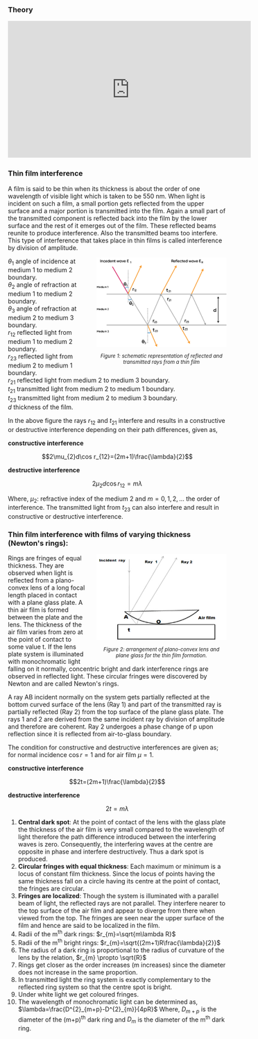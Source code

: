 ### Theory


<iframe width="560" height="315" src="https://www.youtube.com/embed/PU-SeNfIRcs" frameborder="0" allow="autoplay; encrypted-media" allowfullscreen></iframe>

### Thin film interference

A film is said to be thin when its thickness is about the order of one wavelength of visible light which is taken to be 550 nm.  When light is incident on such a film, a small portion gets reflected from the upper surface and a major portion is transmitted into the film. Again a small part of the transmitted component is reflected back into the film by the lower surface and the rest of it emerges out of the film. These reflected beams reunite to produce interference.  Also the transmitted beams too interfere.  This type of interference that takes place in thin films is called interference by division of amplitude.


<div style="float: right; margin-left: 20px;"> <img src="./images/figure1.jpg" alt="Figure 1" style="max-width: 300px; height: auto;"> <p style="text-align: center; font-size: smaller; font-style: italic; width: 300px;">Figure 1: schematic representation of reflected and transmitted rays from a thin film</p> </div>


$\theta_{1}$   angle of incidence at medium 1 to medium 2 boundary.<br>
$\theta_{2}$    angle of refraction at medium 1 to medium 2 boundary.<br>
$\theta_{3}$    angle of refraction at medium 2 to medium 3 boundary.<br>
$r_{12}$    reflected light from medium 1 to medium 2 boundary.<br>
$r_{23}$    reflected light from medium 2 to medium 1 boundary.<br>
$r_{21}$    reflected light from medium 2 to medium 3 boundary.<br>
$t_{21}$    transmitted light from medium 2 to medium 1 boundary.<br>
$t_{23}$    transmitted light from medium 2 to medium 3 boundary.<br>
$d$       thickness of the film.<br>


In the above figure the rays $r_{12}$ and $t_{21}$ interfere and results in a constructive or destructive interference depending on their path differences, given as,

**constructive interference** <br>

$$2\mu_{2}d\cos r_{12}=(2m+1)\frac{\lambda}{2}$$

**destructive interference** <br>

$$2\mu_{2}d\cos r_{12}=m\lambda$$

Where, $\mu_{2}$: refractive index of the  medium 2 and  $m=0,1,2,...$   the order of interference.
The transmitted light from $t_{23}$ can also interfere and result in constructive or destructive interference.


### Thin film interference with films of varying thickness (Newton's rings):

<div style="float: right; margin-left: 20px;"> <img src="./images/figure2.jpg" alt="Figure 2" style="max-width: 300px; height: auto;"> <p style="text-align: center; font-size: smaller; font-style: italic; width: 300px;">Figure 2: arrangement of plano-convex lens and plane glass for the thin film formation.</p> </div>

Rings are fringes of equal thickness.  They are observed when light is reflected from a plano-convex lens of a long focal length placed in contact with a plane glass plate.  A thin air film is formed between the plate and the lens.  The thickness of the air film varies from zero at the point of contact to some value t.  If the lens plate system is illuminated with monochromatic light falling on it normally, concentric bright and dark interference rings are observed in reflected light. These circular fringes were discovered by Newton and are called Newton's rings.

A ray AB incident normally on the system gets partially reflected at the bottom curved surface of the lens (Ray 1) and part of the transmitted ray is partially reflected (Ray 2) from the top surface of the plane glass plate.  The rays 1 and 2 are derived from the same incident ray by division of amplitude and therefore are coherent.  Ray 2 undergoes a phase change of p upon reflection since it is reflected from air-to-glass boundary.

The condition for constructive and destructive interferences are given as; for normal incidence  $\cos r = 1$ and for air film $\mu= 1$.

**constructive interference**

$$2t=(2m+1)\frac{\lambda}{2}$$

**destructive interference**

$$2t=m\lambda$$

1. **Central dark spot**: At the point of contact of the lens with the glass plate the thickness of the air film is very small compared to the wavelength of light therefore the path difference introduced between the interfering waves is zero. Consequently, the interfering waves at the centre are opposite in phase and interfere destructively. Thus a dark spot is produced.
2. **Circular fringes with equal thickness**: Each maximum or minimum is a locus of constant film thickness. Since the locus of points having the same thickness fall on a circle having its centre at the point of contact, the fringes are circular.
3. **Fringes are localized**: Though the system is illuminated with a parallel beam of light, the reflected rays are not parallel. They interfere nearer to the top surface of the air film and appear to diverge from there when viewed from the top. The fringes are seen near the upper surface of the film and hence are said to be localized in the film.
4. Radii of the m<sup>th</sup> dark rings: $r_{m}=\sqrt{m\lambda R}$
5. Radii of the m<sup>th</sup> bright rings: $r_{m}=\sqrt{(2m+1)R\frac{\lambda}{2}}$
6. The radius of a dark ring is proportional to the radius of curvature of the lens by the relation, $r_{m} \propto \sqrt{R}$
7. Rings get closer as the order increases (m increases) since the diameter does not increase in the same proportion.
8. In transmitted light the ring system is exactly complementary to the reflected ring system so that the centre spot is bright.
9. Under white light we get coloured fringes.
10. The wavelength of monochromatic light can be determined as, $\lambda=\frac{D^{2}_{m+p}-D^{2}_{m}}{4pR}$
Where, $D_{m+p}$ is the diameter of the (m+p)<sup>th</sup> dark ring and $D_{m}$ is the diameter of the m<sup>th</sup> dark ring.
 
